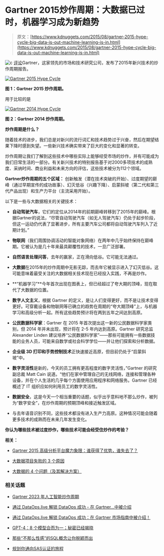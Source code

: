 # Gartner 2015炒作周期：大数据已过时，机器学习成为新趋势

> 原文：[https://www.kdnuggets.com/2015/08/gartner-2015-hype-cycle-big-data-is-out-machine-learning-is-in.html](https://www.kdnuggets.com/2015/08/gartner-2015-hype-cycle-big-data-is-out-machine-learning-is-in.html)

![c](../Images/3d9c022da2d331bb56691a9617b91b90.png) [评论](/2015/08/business-analytics-bi-online-certificates-degrees.html/2#comments)Gartner，这家领先的市场和技术研究公司，发布了2015年新兴技术的炒作周期报告。

[![Gartner 2015 Hype Cycle](../Images/e5eff942c8adbacc1441cafdd4a9afed.png)](http://www.gartner.com/newsroom/id/3114217)

**图 1：Gartner 2015 炒作周期。**

用于比较的是

[![Gartner 2014 Hype Cycle](../Images/1cefaead4bc2ce36dcb5bc820a9c270b.png)](http://www.gartner.com/newsroom/id/2819918)

**图 2：Gartner 2014 炒作周期。**

**炒作周期是什么？**

随着技术的进步，我们总是对新兴的流行词汇和技术趋势过于兴奋，然后在期望结果下降时感到失望。一些新兴技术确实带来了巨大的变化和显著的转变。

炒作周期让我们了解到这些技术中哪些实际上能够经受市场的炒作，并有可能成为我们日常生活的一部分。有关新兴技术的特别报告基于对2000多项技术的成熟度、采纳时间、商业利益和未来方向的评估，这些技术被分为112个领域。

**Gartner炒作周期的五个区域：** 创新触发（潜在技术突破的开始）、过度期望的巅峰（通过早期宣传的成功故事）、幻灭低谷（兴趣下降）、启蒙斜坡（第二代和第三代产品出现）和生产力平台（主流采用开始）。

以下是一些与大数据相关的关键技术：

+   **自动驾驶汽车**，它们的定位从2014年的前期巅峰转移到了2015年的巅峰。根据Gartner的说法，“尽管自动驾驶汽车（如无人驾驶汽车）仍处于起步阶段，但这一运动仍代表了显著进步，所有主要汽车公司都将自动驾驶汽车列入了近期计划。”

+   **物联网**（我们周围协调活动的智能对象网络）在两年中几乎始终保持在巅峰期。它被认为是几十年来最具颠覆性的技术，一旦广泛部署。

+   **自然语言处理问答**，去年的赢家，正在滑向低谷。它可能无法通过。

+   **大数据**在2015年的炒作周期中无影无踪，而去年它被显示进入了幻灭低谷。这可能意味着最受关注的大数据相关技术现在已经投入实践，不再是炒作。

+   **“机器学习”**今年首次出现在图表上，但已经超过了夸大期的顶峰，现在取代了大数据的位置。

+   **数字人文主义**，根据 Gartner 的定义，是让人们变得更好，而不是让技术变得更好。可穿戴设备和物联网等已确立的趋势在周期的“夸大期顶峰”上，与机器学习和高级分析一起。所有这些趋势预计将在两到五年之间达到高原。

+   **公民数据科学家**：Gartner 在 2015 年首次提出这一新的公民数据科学家类别，但 2014 年并未出现，预计将在 2-5 年内达到高原。Gartner 研究总监 Alexander Linden 建议培养“公民数据科学家”——那些可能拥有一些数据技能的业务人员，可能来自数学或社会科学学位——并让他们探索和分析数据。

+   **企业级 3D 打印和手势控制技术**正快速接近高原，但目前仍处于“启蒙斜坡”中。

+   **数字灵活性**是新的，今天的员工拥有更高程度的数字灵活性，”Gartner 的研究副总裁 Matt Cain 说道。“他们在家中管理自己的无线网络，连接和管理各种设备，并在个人生活的几乎每个方面使用应用程序和网络服务。Gartner 已经概述了 IT 组织应如何利用员工的数字灵活性。

+   **数据安全**，这是今天一个相当重要的话题，似乎出乎意料地不那么炒作，被列为“数字安全”，在炒作周期的预期顶峰和接近触发区域。

+   与去年语音识别不同，这些技术都没有进入生产力高原。这种情况可能会随着更多技术的成熟而在未来几年发生变化。

**你认为哪些技术被过度炒作，哪些技术可能会经受住炒作的考验？**

**相关：**

+   [Gartner 2015 高级分析平台魔力象限：谁获得了优势，谁失去了？](/2015/02/gartner-2015-magic-quadrant-advanced-analytics-platforms.html)

+   [大数据项目失败的 3 个原因](/2015/08/lavastorm-3-reasons-big-data-projects-fail.html)

+   [大数据的 4 个问题（及其解决方案）](/2015/08/ieg-big-data-innovation-boston-4-problems.html)

### 相关话题

+   [Gartner 2023 年人工智能炒作周期](https://www.kdnuggets.com/gartner-hype-cycle-for-ai-in-2023)

+   [通过 DataOps.live 解锁 DataOps 成功 - 在 Gartner…中被介绍](https://www.kdnuggets.com/2023/07/dataopslive-unlock-dataops-success-featured-gartner-market-guide.html)

+   [通过 DataOps.live 解锁 DataOps 成功：在 Gartner 市场指南中被介绍！](https://www.kdnuggets.com/2023/07/dataopslive-unlock-dataops-success-featured-gartner-market-guide-2.html)

+   [GPT-4：8 个模型合而为一；秘密已经揭晓](https://www.kdnuggets.com/2023/08/gpt4-8-models-one-secret.html)

+   [那些“不那么性感”的SQL概念让你脱颖而出](https://www.kdnuggets.com/2022/02/not-so-sexy-sql-concepts-stand-out.html)

+   [规划你通向SAS认证的旅程](https://www.kdnuggets.com/2022/11/sas-map-journey-towards-sas-certification.html)
